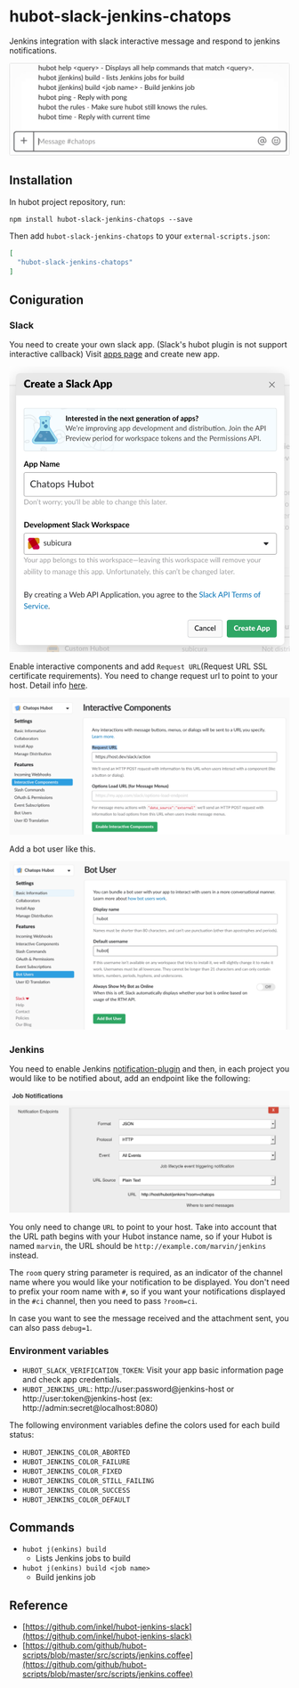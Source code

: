 # hubot-slack-jenkins-chatops

Jenkins integration with slack interactive message and respond to jenkins notifications.

![slack jenkins bot](./screenshot/slack-jenkins-bot.gif)

## Installation

In hubot project repository, run:

```
npm install hubot-slack-jenkins-chatops --save
```

Then add `hubot-slack-jenkins-chatops` to your `external-scripts.json`:

```json
[
  "hubot-slack-jenkins-chatops"
]
```

## Coniguration

### Slack

You need to create your own slack app. (Slack's hubot plugin is not support interactive callback) Visit [apps page](https://api.slack.com/apps) and create new app.

![create slack app](./screenshot/create-slack-app.png)

Enable interactive components and add `Request URL`(Request URL SSL certificate requirements). You need to change request url to point to your host. Detail info [here](https://api.slack.com/interactive-messages).

![enable interactive component](./screenshot/slack-interactive-component.png)

Add a bot user like this.

![add bot user](./screenshot/add-bot-user.png)

### Jenkins

You need to enable Jenkins [notification-plugin](https://wiki.jenkins-ci.org/display/JENKINS/Notification+Plugin) and then, in each project you would like to be notified about, add an endpoint like the following:

![Add Notification endpoint](./screenshot/jenkins-setting.png)

You only need to change `URL` to point to your host. Take into account that the URL path begins with your Hubot instance name, so if your Hubot is named `marvin`, the URL should be `http://example.com/marvin/jenkins` instead.

The `room` query string parameter is required, as an indicator of the channel name where you would like your notification to be displayed. You don't need to prefix your room name with `#`, so if you want your notifications displayed in the `#ci` channel, then you need to pass `?room=ci`.

In case you want to see the message received and the attachment sent, you can also pass `debug=1`.

### Environment variables

- `HUBOT_SLACK_VERIFICATION_TOKEN`: Visit your app basic information page and check app credentials.
- `HUBOT_JENKINS_URL`: http://user:password@jenkins-host or http://user:token@jenkins-host (ex: http://admin:secret@localhost:8080)


The following environment variables define the colors used for each build status:

- `HUBOT_JENKINS_COLOR_ABORTED`
- `HUBOT_JENKINS_COLOR_FAILURE`
- `HUBOT_JENKINS_COLOR_FIXED`
- `HUBOT_JENKINS_COLOR_STILL_FAILING`
- `HUBOT_JENKINS_COLOR_SUCCESS`
- `HUBOT_JENKINS_COLOR_DEFAULT`

## Commands

- `hubot j(enkins) build`
  - Lists Jenkins jobs to build 
- `hubot j(enkins) build <job name>`
  - Build jenkins job 


## Reference

- [https://github.com/inkel/hubot-jenkins-slack](https://github.com/inkel/hubot-jenkins-slack)
- [https://github.com/github/hubot-scripts/blob/master/src/scripts/jenkins.coffee](https://github.com/github/hubot-scripts/blob/master/src/scripts/jenkins.coffee)